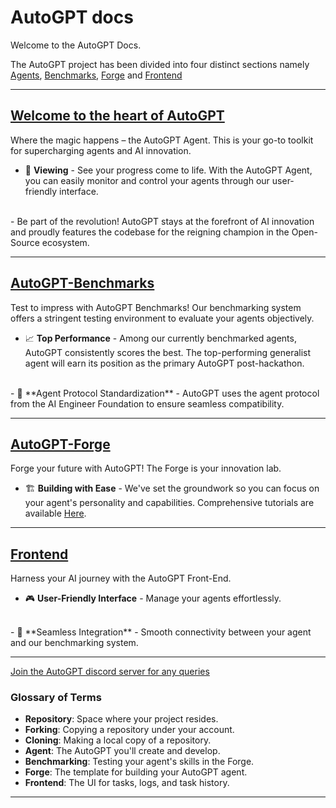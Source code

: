 # AutoGPT docs

Welcome to the AutoGPT Docs.

The AutoGPT project has been divided into four distinct sections namely [Agents](#welcome-to-the-heart-of-autogpt), [Benchmarks](#autogpt-benchmarks), [Forge](#autogpt-forge) and [Frontend](#frontend)

---

## [Welcome to the heart of AutoGPT](AutoGPT/setup.md)

Where the magic happens – the AutoGPT Agent. This is your go-to toolkit for supercharging agents and AI innovation.
<br/>
- 👀 **Viewing** - See your progress come to life. With the AutoGPT Agent, you can easily monitor and control your agents through our user-friendly interface.
<br>
- Be part of the revolution! AutoGPT stays at the forefront of AI innovation and proudly features the codebase for the reigning champion in the Open-Source ecosystem.

---

## [AutoGPT-Benchmarks](benchmarks/benchmark.md)

Test to impress with AutoGPT Benchmarks! Our benchmarking system offers a stringent testing environment to evaluate your agents objectively. 
<br>
- 📈 **Top Performance** - Among our currently benchmarked agents, AutoGPT consistently scores the best. The top-performing generalist agent will earn its position as the primary AutoGPT post-hackathon.
<br/>
- 🔌 **Agent Protocol Standardization** - AutoGPT uses the agent protocol from the AI Engineer Foundation to ensure seamless compatibility.

---

## [AutoGPT-Forge](forge/get-started.md)

Forge your future with AutoGPT! The Forge is your innovation lab. 
<br>
- 🏗️ **Building with Ease** - We've set the groundwork so you can focus on your agent's personality and capabilities. Comprehensive tutorials are available [Here](https://aiedge.medium.com/autogpt-forge-e3de53cc58ec).

---

## [Frontend](front-end/the-ui.md)

Harness your AI journey with the AutoGPT Front-End. 
<br>
- 🎮 **User-Friendly Interface** - Manage your agents effortlessly.
<br>
- 🔄 **Seamless Integration** - Smooth connectivity between your agent and our benchmarking system.

---

[Join the AutoGPT discord server for any queries](discord.gg/autogpt)

### Glossary of Terms

- **Repository**: Space where your project resides.
- **Forking**: Copying a repository under your account.
- **Cloning**: Making a local copy of a repository.
- **Agent**: The AutoGPT you'll create and develop.
- **Benchmarking**: Testing your agent's skills in the Forge.
- **Forge**: The template for building your AutoGPT agent.
- **Frontend**: The UI for tasks, logs, and task history.

---
